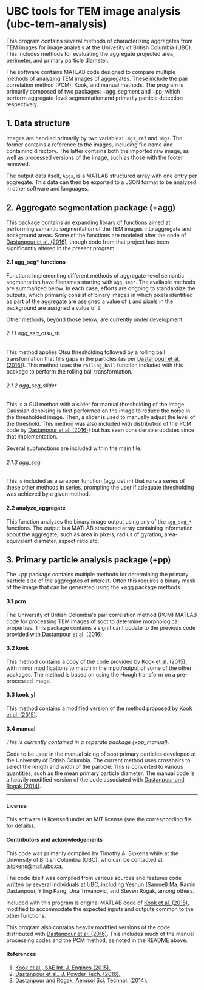 
# UBC tools for TEM image analysis (ubc-tem-analysis)

This program contains several methods of characterizing aggregates from
TEM images for image analysis at the Univesity of British Columbia (UBC).
This includes methods for evaluating the aggregate projected area, perimeter,
and primary particle diameter.

The software contains MATLAB code designed to compare multiple
methods of analyzing TEM images of aggregates. These include the
pair correlation method (PCM), Kook, and manual methods. The program
is primarily composed of two packages: +agg_segment and +pp, which perform
aggregate-level segmentation and primarily particle detection respectively.


## 1. Data structure

Images are handled primarily by two variables: `Imgs_ref`
and `Imgs`. The former contains a reference to the images,
including file name and containing directory. The latter
contains both the imported raw image, as well as processed
versions of the image, such as those with the footer removed.

The output data itself, `Aggs`, is a MATLAB structured array with one
entry per aggregate. This data can then be exported to a JSON
format to be analyzed in other software and languages.


## 2. Aggregate segmentation package (+agg)

This package contains an expanding library of functions aimed at
performing semantic segmentation of the TEM images into aggregate
and background areas. Some of the functions are modeled after the code of
[Dastanpour et al. (2016)][dastanpour2016], though code from that project has been
significantly altered in the present program.

#### 2.1 agg_seg* functions

Functions implementing different methods of aggregate-level semantic
segmentation have filenames starting with `agg_seg*`. The available methods are
summarized below. In each case, efforts are ongoing to standardize
the outputs, which primarily consist of binary images in which pixels
identified as part of the aggregate are assigned a value of `1`
and pixels in the background are assigned a value of `0`.

Other methods, beyond those below, are currently under development.

###### 2.1.1 agg_seg_otsu_rb

This method applies Otsu thresholding followed by a rolling ball transformation
that fills gaps in the particles (as per [Dastanpour et al. (2016)][dastanpour2016]).
This method uses the `rolling_ball` function included with this
package to perform the rolling ball transformation.

###### 2.1.2 agg_seg_slider

This is a GUI method with a slider for manual thresholding of the image. Gaussian
denoising is first performed on the image to reduce the noise in
the thresholded image. Then, a slider is used to manually adjust
the level of the threshold. This method was also included with distribution of the PCM
code by [Dastanpour et al. (2016)][dastanpour2016]) but has seen considerable updates
since that implementation.

Several subfunctions are included within the main file.

###### 2.1.3 agg_seg

This is included as a wrapper function (agg_det.m) that runs a
series of these other methods in series, prompting the user
if adequate thresholding was achieved by a given method.

#### 2.2 analyze_aggregate

This function analyzes the binary image output using any of
the `agg_seg_*` functions. The output is a MATLAB structured array
containing information about the aggregate, such as area
in pixels, radius of gyration, area-equivalent diameter, aspect ratio
etc.


## 3. Primary particle analysis package (+pp)

The +pp package contains multiple methods for determining the primary
particle size of the aggregates of interest. Often this requires a binary
mask of the image that can be generated using the +agg package methods.

#### 3.1 pcm

The University of British Columbia's pair correlation method (PCM)
MATLAB code for processing TEM images of soot to determine morphological
properties. This package contains a significant update to the previous
code provided with [Dastanpour et al. (2016)][dastanpour2016].

#### 3.2 kook

This method contains a copy of the code provided by [Kook et al. (2015)][kook],
with minor modifications to match in the input/output of some of the
other packages. The method is based on using the Hough transform
on a pre-processed image.

#### 3.3 kook_yl

This method contains a modified version of the method proposed
by [Kook et al. (2015)][kook].

#### 3.4 manual

*This is currently contained in a seperate package (+pp_manual).*

Code to be used in the manual sizing of soot primary particles developed
at the University of British Columbia. The current method uses crosshairs
to select the length and width of the particle. This is converted to
various quantities, such as the mean primary particle diameter. The manual
code is a heavily modified version of the code associated
with [Dastanpour and Rogak (2014)][dastanpour2014].

--------------------------------------------------------------------------

#### License

This software is licensed under an MIT license (see the corresponding file
for details).


#### Contributors and acknowledgements

This code was primarily compiled by Timothy A. Sipkens while at the
University of British Columbia (UBC), who can be contacted at
[tsipkens@mail.ubc.ca](mailto:tsipkens@mail.ubc.ca).

The code itself was compiled from various sources and features code written by
several individuals at UBC, including Yeshun (Samuel) Ma, Ramin Dastanpour,
Yiling Kang, Una Trivanovic, and Steven Rogak, among others.

Included with this program is original MATLAB code of [Kook et al. (2015)][kook],
modified to accommodate the expected inputs and outputs common
to the other functions.

This program also contains heavily modified versions
of the code distributed with [Dastanpour et al. (2016)][dastanpour2016].
This includes much of the manual processing codes and the PCM method, as
noted in the README above.


#### References

1. [Kook et al., SAE Int. J. Engines (2015).][kook]
2. [Dastanpour et al., J. Powder Tech. (2016).][dastanpour2016]
3. [Dastanpour and Rogak, Aerosol Sci. Technol. (2014).][dastanpour2014]

[kook]: https://doi.org/10.4271/2015-01-1991
[dastanpour2016]: https://doi.org/10.1016/j.powtec.2016.03.027
[dastanpour2014]: https://doi.org/10.1080/02786826.2014.955565
